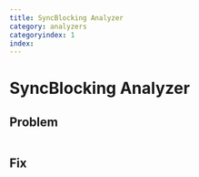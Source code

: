 ```yaml
---
title: SyncBlocking Analyzer
category: analyzers
categoryindex: 1
index: 
---
```


# SyncBlocking Analyzer

## Problem

```fsharp

```

## Fix

```fsharp

```
